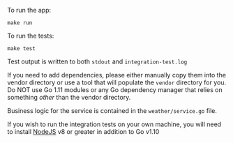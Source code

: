 To run the app:

    make run

To run the tests:

    make test

Test output is written to both `stdout` and `integration-test.log`

If you need to add dependencies, please either manually copy them into the
vendor directory or use a tool that will populate the `vendor` directory for
you. Do NOT use Go 1.11 modules or any Go dependency manager that relies on
something _other_ than the vendor directory.

Business logic for the service is contained in the `weather/service.go` file.

If you wish to run the integration tests on your own machine, you will need to
install [NodeJS][] v8 or greater in addition to Go v1.10

[NodeJS]: https://nodejs.org/
